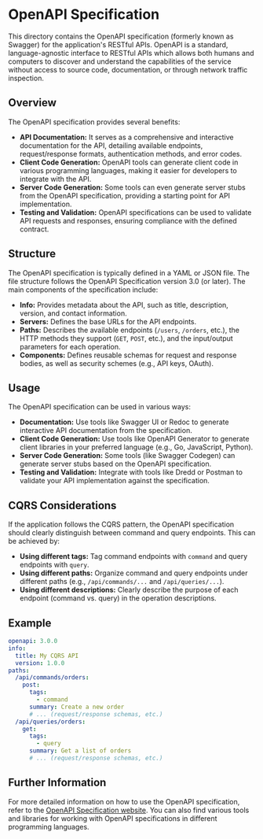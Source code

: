 # OpenAPI Specification

This directory contains the OpenAPI specification (formerly known as Swagger) for the application's RESTful APIs. OpenAPI is a standard, language-agnostic interface to RESTful APIs which allows both humans and computers to discover and understand the capabilities of the service without access to source code, documentation, or through network traffic inspection.

## Overview

The OpenAPI specification provides several benefits:

* **API Documentation:** It serves as a comprehensive and interactive documentation for the API, detailing available endpoints, request/response formats, authentication methods, and error codes.
* **Client Code Generation:** OpenAPI tools can generate client code in various programming languages, making it easier for developers to integrate with the API.
* **Server Code Generation:** Some tools can even generate server stubs from the OpenAPI specification, providing a starting point for API implementation.
* **Testing and Validation:** OpenAPI specifications can be used to validate API requests and responses, ensuring compliance with the defined contract.

## Structure

The OpenAPI specification is typically defined in a YAML or JSON file. The file structure follows the OpenAPI Specification version 3.0 (or later). The main components of the specification include:

* **Info:** Provides metadata about the API, such as title, description, version, and contact information.
* **Servers:** Defines the base URLs for the API endpoints.
* **Paths:** Describes the available endpoints (`/users`, `/orders`, etc.), the HTTP methods they support (`GET`, `POST`, etc.), and the input/output parameters for each operation.
* **Components:** Defines reusable schemas for request and response bodies, as well as security schemes (e.g., API keys, OAuth).

## Usage

The OpenAPI specification can be used in various ways:

* **Documentation:** Use tools like Swagger UI or Redoc to generate interactive API documentation from the specification.
* **Client Code Generation:** Use tools like OpenAPI Generator to generate client libraries in your preferred language (e.g., Go, JavaScript, Python).
* **Server Code Generation:** Some tools (like Swagger Codegen) can generate server stubs based on the OpenAPI specification.
* **Testing and Validation:** Integrate with tools like Dredd or Postman to validate your API implementation against the specification.

## CQRS Considerations

If the application follows the CQRS pattern, the OpenAPI specification should clearly distinguish between command and query endpoints. This can be achieved by:

* **Using different tags:** Tag command endpoints with `command` and query endpoints with `query`.
* **Using different paths:** Organize command and query endpoints under different paths (e.g., `/api/commands/...` and `/api/queries/...`).
* **Using different descriptions:** Clearly describe the purpose of each endpoint (command vs. query) in the operation descriptions.

## Example

```yaml
openapi: 3.0.0
info:
  title: My CQRS API
  version: 1.0.0
paths:
  /api/commands/orders:
    post:
      tags:
        - command
      summary: Create a new order
      # ... (request/response schemas, etc.)
  /api/queries/orders:
    get:
      tags:
        - query
      summary: Get a list of orders
      # ... (request/response schemas, etc.)
```

## Further Information

For more detailed information on how to use the OpenAPI specification, refer to the [OpenAPI Specification website](https://swagger.io/specification/). You can also find various tools and libraries for working with OpenAPI specifications in different programming languages.
